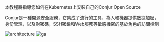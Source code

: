 本教程將指導您如何在Kubernetes上安裝自己的Conjur Open Source

Conjur是一種開源安全服務，它集成了流行的工具，為人和機器提供數據加密，身份管理，以及對密碼，SSH密鑰和Web服務等敏感機密的基於角色的訪問控制

![architecture](https://docs.conjur.org/Latest/en/Content/Images/Integrations/k8s-oss-integration-arch.jpg)
![ga](https://ga-beacon-226104.appspot.com/UA-131132287-1/conjur-oss-kubernetes-zh?pixel&useReferer)
